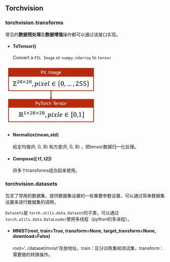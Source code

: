 ## Torchvision

### torchvision.transforms

常见的**数据预处理**及**数据增强**操作都可以通过该接口实现。

- #### ToTensor()

    Convert a `PIL Image` or `numpy.ndarray` to `tensor`

<img src="../Images/image-20201028182050110.png" alt="image-20201028182050110" style="zoom: 50%;" />

- #### Normalize(mean,std)

    给定均值(R, G, B) 和方差(R, G, B) ，把tensor数据归一化处理。

- #### Compose([ t1, t2])

    将多个transforms组合起来使用。

### torchvision.datasets

包含了常用的数据集，提供数据集设置的一些重要参数设置，可以通过简单数据集设置来进行数据集的调用。

`Datasets`是 `torch.utils.data.Dataset`的子类，可以通过`torch.utils.data.DataLoader`使用多线程（python的多进程）。

- #### MNIST(root, train=**True**, transform=**None**, target_transform=**None**, download=**False**)

    root='../dataset/mnist'存放地址，train：区分训练集和测试集，transform：需要做的转换操作。